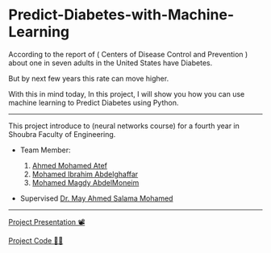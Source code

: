 # Predict-Diabetes-with-Machine-Learning

According to the report of ( Centers of Disease Control and Prevention ) about one in seven adults in the United States have Diabetes.

But by next few years this rate can move higher. 

With this in mind today, In this project, I will show you how you can use machine learning to Predict Diabetes using Python.

---

This project introduce to (neural networks course) for a fourth year in Shoubra Faculty of Engineering. 

- Team Member:
    1. [Ahmed Mohamed Atef](https://www.facebook.com/ahmed.m.atef.1610/)
    2. [Mohamed Ibrahim Abdelghaffar](https://www.facebook.com/100002370430852)
    3. [Mohamed Magdy AbdelMoneim](https://www.facebook.com/deco.mohamed.75)

- Supervised [Dr. May Ahmed Salama Mohamed](https://bu.edu.eg/staff/maymohamed3)

---

[Project Presentation 📽️](https://docs.google.com/presentation/d/1XmbMf8zf_zui8ABDKjoeXePuB0JZEFArA_45YLeElOk/edit?usp=sharing)

[Project Code 👨‍💻](https://nbviewer.jupyter.org/github/ahmedatef1610/Predict-Diabetes-with-Machine-Learning/blob/main/project.ipynb)


